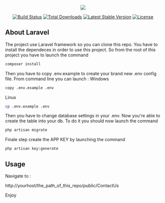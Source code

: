 <p align="center"><img src="https://laravel.com/assets/img/components/logo-laravel.svg"></p>

<p align="center">
<a href="https://travis-ci.org/laravel/framework"><img src="https://travis-ci.org/laravel/framework.svg" alt="Build Status"></a>
<a href="https://packagist.org/packages/laravel/framework"><img src="https://poser.pugx.org/laravel/framework/d/total.svg" alt="Total Downloads"></a>
<a href="https://packagist.org/packages/laravel/framework"><img src="https://poser.pugx.org/laravel/framework/v/stable.svg" alt="Latest Stable Version"></a>
<a href="https://packagist.org/packages/laravel/framework"><img src="https://poser.pugx.org/laravel/framework/license.svg" alt="License"></a>
</p>

## About Laravel

The project use Laravel framework so you can clone this repo. You have to install the dependeces in order to use this project. So from the root of this project you have to launch the command 
```sh
composer install
```
Then you have to copy .env.example to create your brand new .env config file. From command line you can launch :
Windows 
```sh
copy .env.example .env 
```
Linux
```sh
cp .env.example .env 
```
Then you have to change database settings in your .env. Now you're able to create the table into your db. To do it you should now launch the command 

```sh
php artisan migrate
```

Finale step create the APP KEY by launching the command

```sh
php artisan key:generate
```

## Usage

Navigate to :

http://yourhost/the_path_of_this_repo/public/ContactUs

Enjoy

